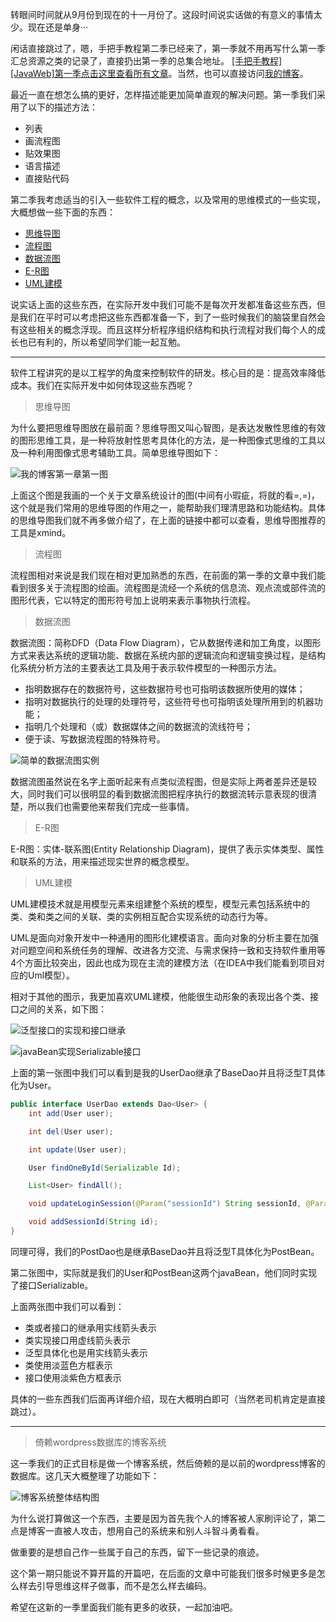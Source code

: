 转眼间时间就从9月份到现在的十一月份了。这段时间说实话做的有意义的事情太少。现在还是单身···

闲话直接跳过了，嗯，手把手教程第二季已经来了，第一季就不用再写什么第一季汇总资源之类的记录了，直接扔出第一季的总集合地址。
[[手把手教程][JavaWeb]第一季点击这里查看所有文章](http://www.jianshu.com/notebooks/4409922/latest)。当然，也可以直接访问[我的博客](http://acheng1314.cn)。

最近一直在想怎么搞的更好，怎样描述能更加简单直观的解决问题。第一季我们采用了以下的描述方法：
- 列表
- 画流程图
- 贴效果图
- 语言描述
- 直接贴代码

第二季我考虑适当的引入一些软件工程的概念，以及常用的思维模式的一些实现，大概想做一些下面的东西：
- [思维导图](http://baike.baidu.com/link?url=bWRI4YoX8CE7krCZgFBNA7V_YJ2xe6jqg6sqyijipOJUSk_vNb7SUXBxz0KNHb7PKW9fSWThFyHaCfLe4n4Oy2C0C3pNTwYxPIFb4kZOX-Bq4M74XINBEGLmEYcXP4OT)
- [流程图](http://baike.baidu.com/link?url=Sa6_MwnUpZ8kmoX7Gj9IJnG7zgSAjxSYV4ZV-NSVilCIW7UN3xWYX4rKGLssfBTt3eL0ujH5rHFSKc8iP2lE8rIbu3FwBehdG68Oucpp6k41GW5Tr8k9lxEl5YqWXd5a)
- [数据流图](http://baike.baidu.com/link?url=w0ek92zthobLfoZ1a7Cl5_ivun6bGSIpy7r98y66LzIcLLhQQB7p4OHWGTLKJPSe9oGiqRBenvgHzN_DK2VnUe24VW1lxz43MyvsKhh3li3PsupYkAeYnSqei79B4Bxx)
- [E-R图](http://baike.baidu.com/link?url=uK05RHdstOYc9iEI0ep_IKr0FspwXsV2XBg9dal1IKesLm4PuzffTT-YKVleDb0nmZ7-Asoxddh-zvQhOVEc1zpvVmjU6oEgLxyluRBjVSa)
- [UML建模](http://baike.baidu.com/link?url=9FrEX5BNxDkzyDZHxvfItP3mdPPgAzkBBckm9ZWkwaX1c0mSn6KJdQ55Y5ZxuanxsaeqZvKPydq0-QEgcOuy99wMA7SWx5oxkYEVWVjHuTe9B5F-Emsl72JgjnpQ3RFe)

说实话上面的这些东西，在实际开发中我们可能不是每次开发都准备这些东西，但是我们在平时可以考虑把这些东西都准备一下，到了一些时候我们的脑袋里自然会有这些相关的概念浮现。而且这样分析程序组织结构和执行流程对我们每个人的成长也已有利的，所以希望同学们能一起互勉。

----
软件工程讲究的是以工程学的角度来控制软件的研发。核心目的是：提高效率降低成本。我们在实际开发中如何体现这些东西呢？

> 思维导图

为什么要把思维导图放在最前面？思维导图又叫心智图，是表达发散性思维的有效的图形思维工具，是一种将放射性思考具体化的方法，是一种图像式思维的工具以及一种利用图像式思考辅助工具。简单思维导图如下：

![我的博客第一章第一图](http://acheng1314.cn/wp-content/uploads/2016/11/我的博客第一章第一图.png)

上面这个图是我画的一个关于文章系统设计的图(中间有小瑕疵，将就的看=,=)，这个就是我们常用的思维导图的作用之一，能帮助我们理清思路和功能结构。具体的思维导图我们就不再多做介绍了，在上面的链接中都可以查看，思维导图推荐的工具是xmind。

> 流程图

流程图相对来说是我们现在相对更加熟悉的东西，在前面的第一季的文章中我们能看到很多关于流程图的绘画。流程图是流经一个系统的信息流、观点流或部件流的图形代表，它以特定的图形符号加上说明来表示事物执行流程。

> 数据流图

数据流图：简称DFD（Data Flow Diagram），它从数据传递和加工角度，以图形方式来表达系统的逻辑功能、数据在系统内部的逻辑流向和逻辑变换过程，是结构化系统分析方法的主要表达工具及用于表示软件模型的一种图示方法。

- 指明数据存在的数据符号，这些数据符号也可指明该数据所使用的媒体；
- 指明对数据执行的处理的处理符号，这些符号也可指明该处理所用到的机器功能；
- 指明几个处理和（或）数据媒体之间的数据流的流线符号；
- 便于读、写数据流程图的特殊符号。

![简单的数据流图实例](http://p.blog.csdn.net/images/p_blog_csdn_net/turkeyzhou/EntryImages/20100106/4.jpg)

数据流图虽然说在名字上面听起来有点类似流程图，但是实际上两者差异还是较大，同时我们可以很明显的看到数据流图把程序执行的数据流转示意表现的很清楚，所以我们也需要他来帮我们完成一些事情。

> E-R图

E-R图：实体-联系图(Entity Relationship Diagram)，提供了表示实体类型、属性和联系的方法，用来描述现实世界的概念模型。

> UML建模

UML建模技术就是用模型元素来组建整个系统的模型，模型元素包括系统中的类、类和类之间的关联、类的实例相互配合实现系统的动态行为等。

UML是面向对象开发中一种通用的图形化建模语言。面向对象的分析主要在加强对问题空间和系统任务的理解、改进各方交流、与需求保持一致和支持软件重用等4个方面比较突出，因此也成为现在主流的建模方法（在IDEA中我们能看到项目对应的Uml模型）。

相对于其他的图示，我更加喜欢UML建模，他能很生动形象的表现出各个类、接口之间的关系，如下图：

![泛型接口的实现和接口继承](http://acheng1314.cn/wp-content/uploads/2016/11/我的博客第一章第二图泛型接口的实现和接口继承.png)

![javaBean实现Serializable接口](http://acheng1314.cn/wp-content/uploads/2016/11/我的博客第一章第三图javaBean实现Serializable接口.png)

上面的第一张图中我们可以看到是我的UserDao继承了BaseDao并且将泛型T具体化为User。
``` java
public interface UserDao extends Dao<User> {
    int add(User user);

    int del(User user);

    int update(User user);

    User findOneById(Serializable Id);

    List<User> findAll();

    void updateLoginSession(@Param("sessionId") String sessionId, @Param("loginId") String loginId);

    void addSessionId(String id);
}
```
同理可得，我们的PostDao也是继承BaseDao并且将泛型T具体化为PostBean。

第二张图中，实际就是我们的User和PostBean这两个javaBean，他们同时实现了接口Serializable。

上面两张图中我们可以看到：
- 类或者接口的继承用实线箭头表示
- 类实现接口用虚线箭头表示
- 泛型具体化也是用实线箭头表示
- 类使用淡蓝色方框表示
- 接口使用淡紫色方框表示

具体的一些东西我们后面再详细介绍，现在大概明白即可（当然老司机肯定是直接跳过）。

----

> 倚赖wordpress数据库的博客系统

这一季我们的正式目标是做一个博客系统，然后倚赖的是以前的wordpress博客的数据库。这几天大概整理了功能如下：

![博客系统整体结构图](http://acheng1314.cn/wp-content/uploads/2016/11/我的博客第一章第四图博客系统整体结构图.png)

为什么说打算做这一个东西，主要是因为首先我个人的博客被人家刷评论了，第二点是博客一直被人攻击，想用自己的系统来和别人斗智斗勇看看。

做重要的是想自己作一些属于自己的东西，留下一些记录的痕迹。

这个第一期只能说不算开篇的开篇吧，在后面的文章中可能我们很多时候更多是怎么样去引导思维这样子做事，而不是怎么样去编码。

希望在这新的一季里面我们能有更多的收获，一起加油吧。